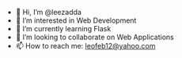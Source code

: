 - 👋 Hi, I’m @leezadda
- 👀 I’m interested in Web Development
- 🌱 I’m currently learning Flask
- 💞️ I’m looking to collaborate on Web Applications
- 📫 How to reach me: leofeb12@yahoo.com
